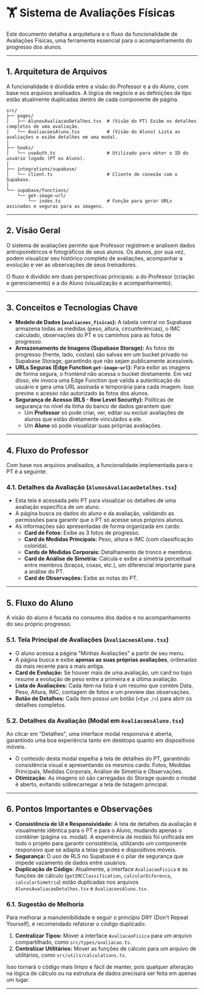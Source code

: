 # 🏋️ Sistema de Avaliações Físicas

Este documento detalha a arquitetura e o fluxo da funcionalidade de Avaliações Físicas, uma ferramenta essencial para o acompanhamento do progresso dos alunos.

---

## 1. Arquitetura de Arquivos

A funcionalidade é dividida entre a visão do Professor e a do Aluno, com base nos arquivos analisados. A lógica de negócio e as definições de tipo estão atualmente duplicadas dentro de cada componente de página.

```
src/
├── pages/
│   ├── AlunosAvaliacaoDetalhes.tsx  # (Visão do PT) Exibe os detalhes completos de uma avaliação.
│   └── AvaliacoesAluno.tsx          # (Visão do Aluno) Lista as avaliações e exibe detalhes em uma modal.
│
├── hooks/
│   └── useAuth.ts                   # Utilizado para obter o ID do usuário logado (PT ou Aluno).
│
├── integrations/supabase/
│   └── client.ts                    # Cliente de conexão com o Supabase.
│
└── supabase/functions/
    └── get-image-url/
        └── index.ts                 # Função para gerar URLs assinadas e seguras para as imagens.
```

---

## 2. Visão Geral

O sistema de avaliações permite que Professor registrem e analisem dados antropométricos e fotográficos de seus alunos. Os alunos, por sua vez, podem visualizar seu histórico completo de avaliações, acompanhar a evolução e ver as observações de seus treinadores.

O fluxo é dividido em duas perspectivas principais: a do Professor (criação e gerenciamento) e a do Aluno (visualização e acompanhamento).

---

## 3. Conceitos e Tecnologias Chave

-   **Modelo de Dados (`avaliacoes_fisicas`):** A tabela central no Supabase armazena todas as medidas (peso, altura, circunferências), o IMC calculado, observações do PT e os caminhos para as fotos de progresso.
-   **Armazenamento de Imagens (Supabase Storage):** As fotos de progresso (frente, lado, costas) são salvas em um bucket privado no Supabase Storage, garantindo que não sejam publicamente acessíveis.
-   **URLs Seguras (Edge Function `get-image-url`):** Para exibir as imagens de forma segura, o frontend não acessa o bucket diretamente. Em vez disso, ele invoca uma Edge Function que valida a autenticação do usuário e gera uma URL assinada e temporária para cada imagem. Isso previne o acesso não autorizado às fotos dos alunos.
-   **Segurança de Acesso (RLS - Row Level Security):** Políticas de segurança no nível da linha do banco de dados garantem que:
    -   Um **Professor** só pode criar, ver, editar ou excluir avaliações de alunos que estão diretamente vinculados a ele.
    -   Um **Aluno** só pode visualizar suas próprias avaliações.

---

## 4. Fluxo do Professor

Com base nos arquivos analisados, a funcionalidade implementada para o PT é a seguinte:

### 4.1. Detalhes da Avaliação (`AlunosAvaliacaoDetalhes.tsx`)
-   Esta tela é acessada pelo PT para visualizar os detalhes de uma avaliação específica de um aluno.
-   A página busca os dados do aluno e da avaliação, validando as permissões para garantir que o PT só acesse seus próprios alunos.
-   As informações são apresentadas de forma organizada em cards:
    -   **Card de Fotos:** Exibe as 3 fotos de progresso.
    -   **Card de Medidas Principais:** Peso, altura e IMC (com classificação colorida).
    -   **Cards de Medidas Corporais:** Detalhamento de tronco e membros.
    -   **Card de Análise de Simetria:** Calcula e exibe a simetria percentual entre membros (braços, coxas, etc.), um diferencial importante para a análise do PT.
    -   **Card de Observações:** Exibe as notas do PT.

---

## 5. Fluxo do Aluno

A visão do aluno é focada no consumo dos dados e no acompanhamento do seu próprio progresso.

### 5.1. Tela Principal de Avaliações (`AvaliacoesAluno.tsx`)
-   O aluno acessa a página "Minhas Avaliações" a partir de seu menu.
-   A página busca e exibe **apenas as suas próprias avaliações**, ordenadas da mais recente para a mais antiga.
-   **Card de Evolução:** Se houver mais de uma avaliação, um card no topo resume a evolução de peso entre a primeira e a última avaliação.
-   **Lista de Avaliações:** Cada item na lista é um resumo que contém Data, Peso, Altura, IMC, contagem de fotos e um preview das observações.
-   **Botão de Detalhes:** Cada item possui um botão (`<Eye />`) para abrir os detalhes completos.

### 5.2. Detalhes da Avaliação (Modal em `AvaliacoesAluno.tsx`)
   Ao clicar em "Detalhes", uma interface modal responsiva é aberta, garantindo uma boa experiência tanto em desktops quanto em dispositivos móveis.
-   O conteúdo desta modal espelha a tela de detalhes do PT, garantindo consistência visual e apresentando os mesmos cards: Fotos, Medidas Principais, Medidas Corporais, Análise de Simetria e Observações.
-   **Otimização:** As imagens só são carregadas do Storage quando o modal é aberto, evitando sobrecarregar a tela de listagem principal.

---

## 6. Pontos Importantes e Observações

- **Consistência de UI e Responsividade:** A tela de detalhes da avaliação é visualmente idêntica para o PT e para o Aluno, mudando apenas o contêiner (página vs. modal). A experiência de modais foi unificada em todo o projeto para garantir consistência, utilizando um componente responsivo que se adapta a telas grandes e dispositivos móveis.
- **Segurança:** O uso de RLS no Supabase é o pilar de segurança que impede vazamento de dados entre usuários.
- **Duplicação de Código:** Atualmente, a interface `AvaliacaoFisica` e as funções de cálculo (`getIMCClassification`, `calcularDiferenca`, `calcularSimetria`) estão duplicadas nos arquivos `AlunosAvaliacaoDetalhes.tsx` e `AvaliacoesAluno.tsx`.

### 6.1. Sugestão de Melhoria

Para melhorar a manutenibilidade e seguir o princípio DRY (Don't Repeat Yourself), é recomendado refatorar o código duplicado:

1.  **Centralizar Tipos:** Mover a interface `AvaliacaoFisica` para um arquivo compartilhado, como `src/types/avaliacao.ts`.
2.  **Centralizar Utilitários:** Mover as funções de cálculo para um arquivo de utilitários, como `src/utils/calculations.ts`.

Isso tornará o código mais limpo e fácil de manter, pois qualquer alteração na lógica de cálculo ou na estrutura de dados precisará ser feita em apenas um lugar.

---
